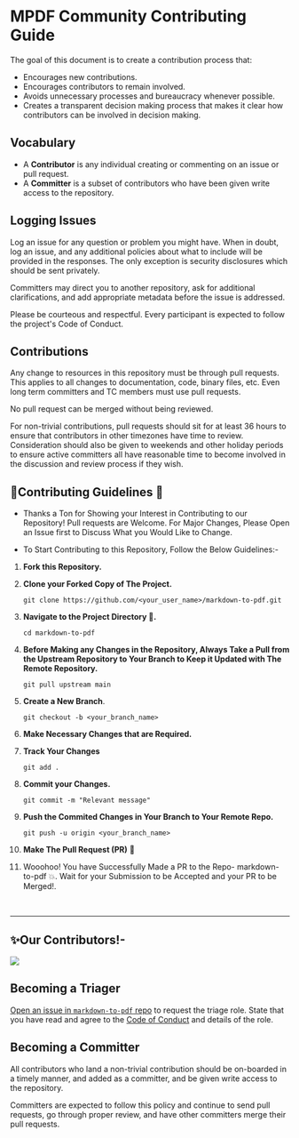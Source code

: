# MPDF Community Contributing Guide

The goal of this document is to create a contribution process that:

* Encourages new contributions.
* Encourages contributors to remain involved.
* Avoids unnecessary processes and bureaucracy whenever possible.
* Creates a transparent decision making process that makes it clear how
contributors can be involved in decision making.

## Vocabulary

* A **Contributor** is any individual creating or commenting on an issue or pull request.
* A **Committer** is a subset of contributors who have been given write access to the repository.

## Logging Issues

Log an issue for any question or problem you might have. When in doubt, log an issue, and
any additional policies about what to include will be provided in the responses. The only
exception is security disclosures which should be sent privately.

Committers may direct you to another repository, ask for additional clarifications, and
add appropriate metadata before the issue is addressed.

Please be courteous and respectful. Every participant is expected to follow the
project's Code of Conduct.

## Contributions

Any change to resources in this repository must be through pull requests. This applies to all changes
to documentation, code, binary files, etc. Even long term committers and TC members must use
pull requests.

No pull request can be merged without being reviewed.

For non-trivial contributions, pull requests should sit for at least 36 hours to ensure that
contributors in other timezones have time to review. Consideration should also be given to
weekends and other holiday periods to ensure active committers all have reasonable time to
become involved in the discussion and review process if they wish.

## 🎉Contributing Guidelines 📝
- Thanks a Ton for Showing your Interest in Contributing to our Repository! Pull requests are Welcome. For Major Changes, Please Open an Issue first to Discuss What you Would Like to Change.

- To Start Contributing to this Repository, Follow the Below Guidelines:-

1. **Fork this Repository.**

2. **Clone your Forked Copy of The Project.**
   ```
   git clone https://github.com/<your_user_name>/markdown-to-pdf.git
   ```

3. **Navigate to the Project Directory 📁.**
   ```
   cd markdown-to-pdf
   ```
4. **Before Making any Changes in the Repository, Always Take a Pull from the Upstream Repository to Your Branch to Keep it Updated with The Remote Repository.**
   ```
   git pull upstream main
   ```
5. **Create a New Branch**.
   ```
   git checkout -b <your_branch_name>
   ```
6. **Make Necessary Changes that are Required.**

7. **Track Your Changes**
   ```
   git add .
   ```
8. **Commit your Changes.**
   ```
   git commit -m "Relevant message"
   ```
9. **Push the Commited Changes in Your Branch to Your Remote Repo.**
    ```
    git push -u origin <your_branch_name>
    ```
10. **Make The Pull Request (PR)** 🚀
11. Wooohoo! You have Successfully Made a PR to the Repo- markdown-to-pdf 💥. Wait for your Submission to be Accepted and your PR to be Merged!.

<br/>
<hr />

## ✨Our Contributors!-

<a href="https://github.com/suryapratapsinghsuryavanshi/markdown-to-pdf">
  <img src="https://contrib.rocks/image?repo=suryapratapsinghsuryavanshi/markdown-to-pdf" />
</a>

## Becoming a Triager
[Open an issue in `markdown-to-pdf` repo](https://github.com/suryapratapsinghsuryavanshi/markdown-to-pdf/issues/new)
to request the triage role. State that you have read and agree to the
[Code of Conduct](Code-Of-Conduct.md) and details of the role.


## Becoming a Committer

All contributors who land a non-trivial contribution should be on-boarded in a timely manner,
and added as a committer, and be given write access to the repository.

Committers are expected to follow this policy and continue to send pull requests, go through
proper review, and have other committers merge their pull requests.